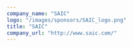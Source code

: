 ```yaml
---
company_name: "SAIC"
logo: "/images/sponsors/SAIC_logo.png"
title: "SAIC"
company_url: "http://www.saic.com/"
---
```

